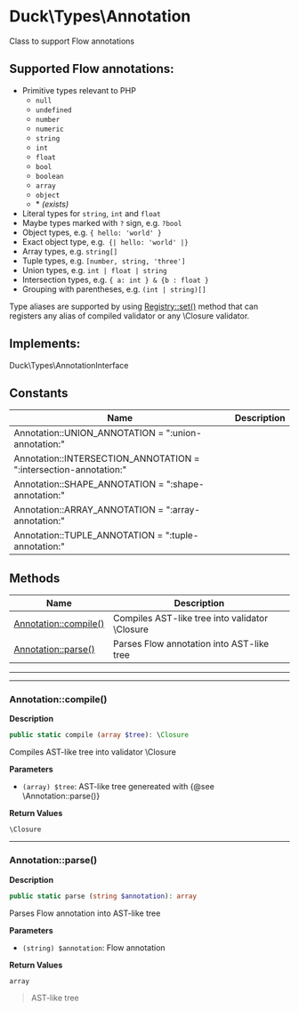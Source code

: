 # Duck\Types\Annotation
Class to support Flow annotations

## Supported Flow annotations:

- Primitive types relevant to PHP
  - `null`
  - `undefined`
  - `number`
  - `numeric`
  - `string`
  - `int`
  - `float`
  - `bool`
  - `boolean`
  - `array`
  - `object`
  - \* *(exists)*
- Literal types for `string`, `int` and `float`
- Maybe types marked with `?` sign, e.g. `?bool`
- Object types, e.g. `{ hello: 'world' }`
- Exact object type, e.g.` {| hello: 'world' |}`
- Array types, e.g. `string[]`
- Tuple types, e.g. `[number, string, 'three']`
- Union types, e.g. `int | float | string`
- Intersection types, e.g. `{ a: int } & {b : float }`
- Grouping with parentheses, e.g. `(int | string)[]`

Type aliases are supported by using [Registry::set()](https://github.com/attitude/duck-types-php/blob/main/docs/Registry.md#registryset)
method that can
registers any alias of compiled validator or any \Closure validator.
## Implements:
Duck\Types\AnnotationInterface



## Constants

| Name | Description |
|------|-------------|
|Annotation::UNION_ANNOTATION = ":union-annotation:"||
|Annotation::INTERSECTION_ANNOTATION = ":intersection-annotation:"||
|Annotation::SHAPE_ANNOTATION = ":shape-annotation:"||
|Annotation::ARRAY_ANNOTATION = ":array-annotation:"||
|Annotation::TUPLE_ANNOTATION = ":tuple-annotation:"||

## Methods

| Name | Description |
|------|-------------|
|[Annotation::compile()](#annotationcompile)|Compiles AST-like tree into validator \Closure|
|[Annotation::parse()](#annotationparse)|Parses Flow annotation into AST-like tree|


---

---

### Annotation::compile()

**Description**


```php
public static compile (array $tree): \Closure
```

Compiles AST-like tree into validator \Closure



**Parameters**

* `(array) $tree`: AST-like tree genereated with {@see \Annotation::parse()}


**Return Values**

`\Closure`




---

### Annotation::parse()

**Description**


```php
public static parse (string $annotation): array
```

Parses Flow annotation into AST-like tree



**Parameters**

* `(string) $annotation`: Flow annotation


**Return Values**

`array`

> AST-like tree


